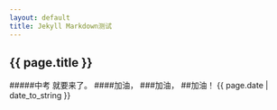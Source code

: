 ```yaml
---
layout: default
title: Jekyll Markdown测试
---
```

{{ page.title }}
----------
#####中考
就要来了。
####加油，
###加油，
##加油！
{{ page.date | date_to_string }}
